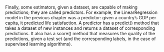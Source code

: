 Finally, some estimators, given a dataset, are capable of making predictions; they are called predictors. For example, the LinearRegression model in the previous chapter was a predictor: given a country’s GDP per capita, it predicted life satisfaction. A predictor has a predict() method that takes a dataset of new instances and returns a dataset of corresponding predictions. It also has a score() method that measures the quality of the predictions, given a test set (and the corresponding labels, in the case of supervised learning algorithms).